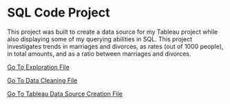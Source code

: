 # SQL Code Project
This project was built to create a data source for my Tableau project while also displaying some of my querying abilities in SQL.
This project investigates trends in marriages and divorces, as rates (out of 1000 people), in total amounts, and as a ratio between marriages and divorces.

[Go To Exploration File](https://github.com/Tkuhn9/TimothyKuhn.github.io/blob/main/SQL_Project1/SQL_Code/1.%20Exploration)

[Go To Data Cleaning File](https://github.com/Tkuhn9/TimothyKuhn.github.io/blob/main/SQL_Project1/SQL_Code/2.%20Data%20Cleaning.sql)

[Go To Tableau Data Source Creation File](https://github.com/Tkuhn9/TimothyKuhn.github.io/blob/main/SQL_Project1/SQL_Code/3.%20Tableau%20Data%20Source%20Creation.sql)
